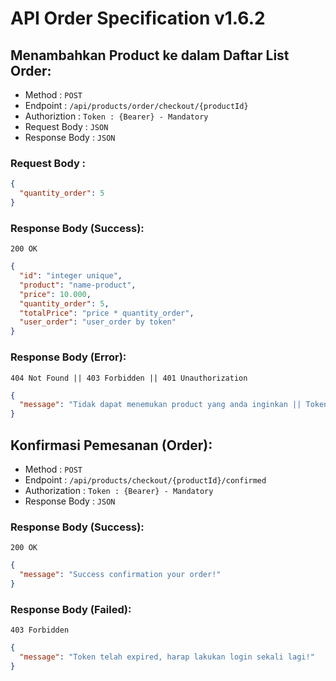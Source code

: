 # API Order Specification v1.6.2

## Menambahkan Product ke dalam Daftar List Order:

- Method : `POST`
- Endpoint : `/api/products/order/checkout/{productId}`
- Authoriztion : `Token : {Bearer} - Mandatory`
- Request Body : `JSON`
- Response Body : `JSON`

### Request Body :

```json
{
  "quantity_order": 5
}
```

### Response Body (Success):
`200 OK`
```json
{
  "id": "integer unique",
  "product": "name-product",
  "price": 10.000,
  "quantity_order": 5,
  "totalPrice": "price * quantity_order",
  "user_order": "user_order by token"
}
```

### Response Body (Error):
`404 Not Found || 403 Forbidden || 401 Unauthorization`

```json
{
  "message": "Tidak dapat menemukan product yang anda inginkan || Token Auth telah expired, Harap lakukan Log-In ulang || Diharapkan pengguna wajib Log-In terlebih dahulu untuk melakukan Pemesanan"
}
```

## Konfirmasi Pemesanan (Order):

- Method : `POST`
- Endpoint : `/api/products/checkout/{productId}/confirmed`
- Authorization : `Token : {Bearer} - Mandatory`
- Response Body : `JSON`

### Response Body (Success):
`200 OK`

```json
{
  "message": "Success confirmation your order!"
}
```

### Response Body (Failed):
`403 Forbidden`

```json
{
  "message": "Token telah expired, harap lakukan login sekali lagi!"
}
```